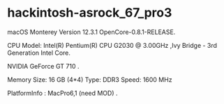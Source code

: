 # hackintosh-asrock_67_pro3
macOS Monterey Version 12.3.1
OpenCore-0.8.1-RELEASE.

CPU Model: Intel(R) Pentium(R) CPU G2030 @ 3.00GHz ,Ivy Bridge - 3rd Generation Intel Core.
          
NVIDIA GeForce GT 710 .

Memory  Size:	16 GB (4*4)
        Type:	DDR3
        Speed:	1600 MHz
        
PlatformInfo : MacPro6,1 (need MOD)   .    
